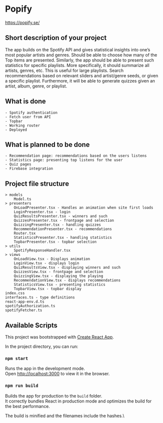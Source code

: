 # Popify

https://popify.se/

## Short description of your project

The app builds on the Spotify API and gives statistical 
insights into one’s most popular artists and genres. 
Should be able to choose how many of the Top items are 
presented. Similarly, the app should be able to present 
such statistics for specific playlists. More specifically, 
it should summarize all artists, genres, etc. This is 
useful for large playlists. Search recommendations based 
on relevant sliders and artist/genre seeds, or given a 
specific playlist. Furthermore, it will be able to generate 
quizzes given an artist, album, genre, or playlist.

## What is done

    - Spotify authentication
    - Fetch user from API
    - Topbar
    - Working router
    - Deployed

## What is planned to be done

    - Recommendation page: recommendations based on the users listens
    - Statistics page: presenting top listens for the user
    - Quiz pages
    - Firebase integration

## Project file structure

    > models
        Model.ts
    > presenters
        OnLoadPresenter.tsx - Handles an animation when site first loads
        LoginPresenter.tsx - login
        QuizResultsPresenter.tsx - winners and such
        QuizzesPresenter.tsx - frontpage and selection
        QuizzingPresenter.tsx - handling quizzes
        RecommendationPresenter.tsx - recommendations
        Router.tsx
        StatisticsPresenter.tsx - handling statistics
        TopbarPresenter.tsx - topbar selection
    > utils
        SpotifyResponseHandler.tsx
    > views
        OnLoadView.tsx - Displays animation
        LoginView.tsx - displays login
        QuizResultsView.tsx - displaying winners and such
        QuizzesView.tsx - frontpage and selection
        QuizzingView.tsx - displaying the playing
        RecommendationView.tsx - displays recommendations
        StatisticsView.tsx - presenting statistics
        TopbarView.tsx - topbar display
    index.css
    interfaces.ts - type definitions
    react-app-env.d.ts 
    spotifyAuthorization.ts
    spotifyFetcher.ts

## Available Scripts

This project was bootstrapped with [Create React App](https://github.com/facebook/create-react-app).

In the project directory, you can run:

### `npm start`

Runs the app in the development mode.\
Open [http://localhost:3000](http://localhost:3000) to view it in the browser.


### `npm run build`

Builds the app for production to the `build` folder.\
It correctly bundles React in production mode and optimizes the build for the best performance.

The build is minified and the filenames include the hashes.\
